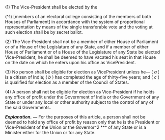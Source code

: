 (1) The Vice-President shall be elected by the

(^1) [members of an electoral college consisting of the members of both Houses of Parliament] in accordance with the system of proportional representation by means of the single transferable vote and the voting at such election shall be by secret ballot.

(2) The Vice-President shall not be a member of either House of Parliament or of a House of the Legislature of any State, and if a member of either House of Parliament or of a House of the Legislature of any State be elected Vice-President, he shall be deemed to have vacated his seat in that House on the date on which he enters upon his office as VicePresident.

(3) No person shall be eligible for election as VicePresident unless he— ( _a_ ) is a citizen of India; ( _b_ ) has completed the age of thirty-five years; and ( _c_ ) is qualified for election as a member of the Council of States.

(4) A person shall not be eligible for election as Vice-President if he holds any office of profit under the Government of India or the Government of any State or under any local or other authority subject to the control of any of the said Governments. 

**_Explanation._** **—** For the purposes of this article, a person shall not be deemed to hold any office of profit by reason only that he is the President or Vice-President of the Union or the Governor^2 *** of any State or is a Minister either for the Union or for any State.
